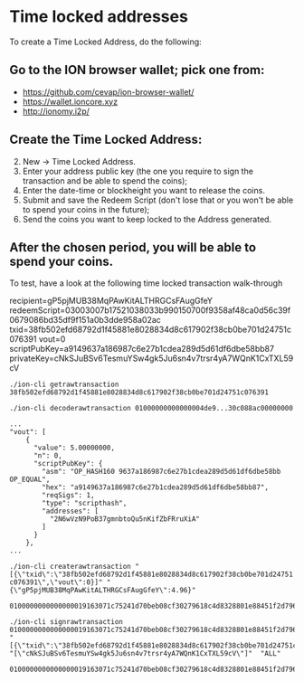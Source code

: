 # Time locked addresses

To create a Time Locked Address, do the following:

## Go to the ION browser wallet; pick one from:
- https://github.com/cevap/ion-browser-wallet/
- https://wallet.ioncore.xyz
- http://ionomy.i2p/

## Create the Time Locked Address:
2. New -> Time Locked Address.
3. Enter your address public key (the one you require to sign the transaction and be able to spend the coins);
4. Enter the date-time or blockheight you want to release the coins.
5. Submit and save the Redeem Script (don't lose that or you won't be able to spend your coins in the future);
6. Send the coins you want to keep locked to the Address generated.

## After the chosen period, you will be able to spend your coins.

To test, have a look at the following time locked transaction walk-through

recipient=gP5pjMUB38MqPAwKitALTHRGCsFAugGfeY
redeemScript=03003007b17521038033b990150700f9358af48ca0d56c39f0679086bd35df9f151a0b3dde958a02ac
txid=38fb502efd68792d1f45881e8028834d8c617902f38cb0be701d24751c076391
vout=0
scriptPubKey=a9149637a186987c6e27b1cdea289d5d61df6dbe58bb87
privateKey=cNkSJuBSv6TesmuYSw4gk5Ju6sn4v7trsr4yA7WQnK1CxTXL59cV


`./ion-cli getrawtransaction 38fb502efd68792d1f45881e8028834d8c617902f38cb0be701d24751c076391`

`./ion-cli decoderawtransaction 01000000000000004de9...30c088ac00000000`

```
...
"vout": [
    {
      "value": 5.00000000,
      "n": 0,
      "scriptPubKey": {
        "asm": "OP_HASH160 9637a186987c6e27b1cdea289d5d61df6dbe58bb OP_EQUAL",
        "hex": "a9149637a186987c6e27b1cdea289d5d61df6dbe58bb87",
        "reqSigs": 1,
        "type": "scripthash",
        "addresses": [
          "2N6wVzN9PoB37gmnbtoQu5nKifZbFRruXiA"
        ]
      }
    },
...
```

`./ion-cli createrawtransaction "[{\"txid\":\"38fb502efd68792d1f45881e8028834d8c617902f38cb0be701d24751c076391\",\"vout\":0}]" "{\"gP5pjMUB38MqPAwKitALTHRGCsFAugGfeY\":4.96}"`

```
0100000000000000019163071c75241d70beb08cf30279618c4d8328801e88451f2d7968fd2e50fb380000000000ffffffff01005c901d000000001976a914dea8cc13e3d070e9f1595a443f0f2ff91c5b11c988ac00000000
```

```
./ion-cli signrawtransaction 0100000000000000019163071c75241d70beb08cf30279618c4d8328801e88451f2d7968fd2e50fb380000000000ffffffff01005c901d000000001976a914dea8cc13e3d070e9f1595a443f0f2ff91c5b11c988ac00000000 "[{\"txid\":\"38fb502efd68792d1f45881e8028834d8c617902f38cb0be701d24751c076391\",\"vout\":0,\"scriptPubKey\":\"a9149637a186987c6e27b1cdea289d5d61df6dbe58bb87\",\"redeemScript\":\"03003007b17521038033b990150700f9358af48ca0d56c39f0679086bd35df9f151a0b3dde958a02ac\"}]" "[\"cNkSJuBSv6TesmuYSw4gk5Ju6sn4v7trsr4yA7WQnK1CxTXL59cV\"]"  "ALL"
```

```
0100000000000000019163071c75241d70beb08cf30279618c4d8328801e88451f2d7968fd2e50fb38000000002a2903003007b17521038033b990150700f9358af48ca0d56c39f0679086bd35df9f151a0b3dde958a02acffffffff01005c901d000000001976a914dea8cc13e3d070e9f1595a443f0f2ff91c5b11c988ac00000000
```
